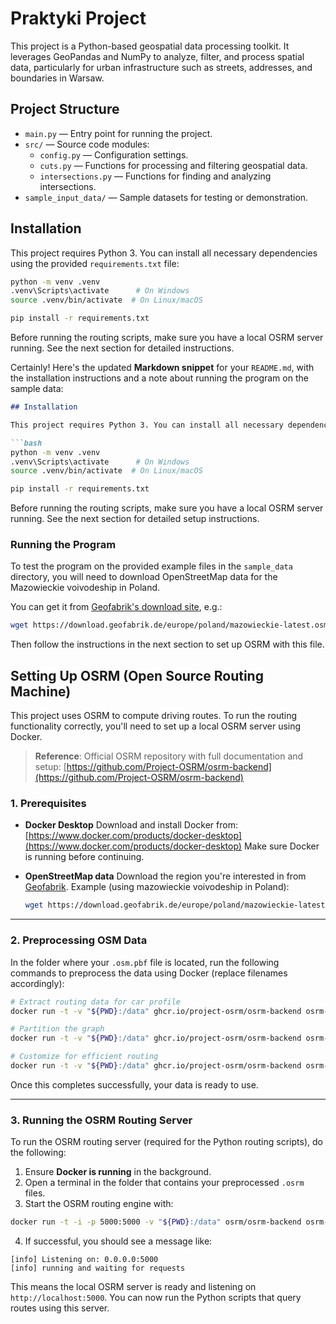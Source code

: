 # Praktyki Project

This project is a Python-based geospatial data processing toolkit. It leverages GeoPandas and NumPy to analyze, filter, and process spatial data, particularly for urban infrastructure such as streets, addresses, and boundaries in Warsaw.

## Project Structure

- `main.py` — Entry point for running the project.
- `src/` — Source code modules:
  - `config.py` — Configuration settings.
  - `cuts.py` — Functions for processing and filtering geospatial data.
  - `intersections.py` — Functions for finding and analyzing intersections.
- `sample_input_data/` — Sample datasets for testing or demonstration.


## Installation

This project requires Python 3. You can install all necessary dependencies using the provided `requirements.txt` file:


```bash
python -m venv .venv
.venv\Scripts\activate      # On Windows
source .venv/bin/activate  # On Linux/macOS

pip install -r requirements.txt
````

Before running the routing scripts, make sure you have a local OSRM server running. See the next section for detailed instructions.

Certainly! Here's the updated **Markdown snippet** for your `README.md`, with the installation instructions and a note about running the program on the sample data:

````markdown
## Installation

This project requires Python 3. You can install all necessary dependencies using the provided `requirements.txt` file:

```bash
python -m venv .venv
.venv\Scripts\activate      # On Windows
source .venv/bin/activate  # On Linux/macOS

pip install -r requirements.txt
````

Before running the routing scripts, make sure you have a local OSRM server running. See the next section for detailed setup instructions.

### Running the Program

To test the program on the provided example files in the `sample_data` directory, you will need to download OpenStreetMap data for the Mazowieckie voivodeship in Poland.

You can get it from [Geofabrik's download site](https://download.geofabrik.de/europe/poland.html), e.g.:

```bash
wget https://download.geofabrik.de/europe/poland/mazowieckie-latest.osm.pbf
```

Then follow the instructions in the next section to set up OSRM with this file.


## Setting Up OSRM (Open Source Routing Machine)

This project uses OSRM to compute driving routes. To run the routing functionality correctly, you'll need to set up a local OSRM server using Docker.

> **Reference**: Official OSRM repository with full documentation and setup:
> [https://github.com/Project-OSRM/osrm-backend](https://github.com/Project-OSRM/osrm-backend)


### 1. Prerequisites

* **Docker Desktop**
  Download and install Docker from: [https://www.docker.com/products/docker-desktop](https://www.docker.com/products/docker-desktop)
  Make sure Docker is running before continuing.

* **OpenStreetMap data**
  Download the region you're interested in from [Geofabrik](https://download.geofabrik.de/).
  Example (using mazowieckie voivodeship in Poland):

  ```bash
  wget https://download.geofabrik.de/europe/poland/mazowieckie-latest.osm.pbf
  ```

---

### 2. Preprocessing OSM Data

In the folder where your `.osm.pbf` file is located, run the following commands to preprocess the data using Docker (replace filenames accordingly):

```bash
# Extract routing data for car profile
docker run -t -v "${PWD}:/data" ghcr.io/project-osrm/osrm-backend osrm-extract -p /opt/car.lua /data/mazowieckie-latest.osm.pbf

# Partition the graph
docker run -t -v "${PWD}:/data" ghcr.io/project-osrm/osrm-backend osrm-partition /data/mazowieckie-latest.osrm

# Customize for efficient routing
docker run -t -v "${PWD}:/data" ghcr.io/project-osrm/osrm-backend osrm-customize /data/mazowieckie-latest.osrm
```

Once this completes successfully, your data is ready to use.

---

### 3. Running the OSRM Routing Server

To run the OSRM routing server (required for the Python routing scripts), do the following:

1. Ensure **Docker is running** in the background.
2. Open a terminal in the folder that contains your preprocessed `.osrm` files.
3. Start the OSRM routing engine with:

```bash
docker run -t -i -p 5000:5000 -v "${PWD}:/data" osrm/osrm-backend osrm-routed --algorithm mld /data/mazowieckie-latest.osrm
```

4. If successful, you should see a message like:

```
[info] Listening on: 0.0.0.0:5000
[info] running and waiting for requests
```

This means the local OSRM server is ready and listening on `http://localhost:5000`. You can now run the Python scripts that query routes using this server.
